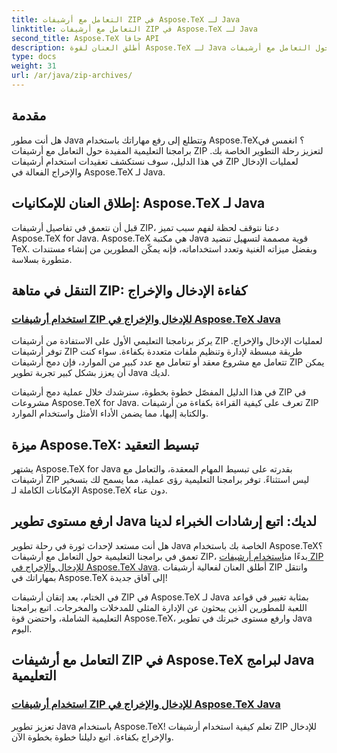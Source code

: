 ```yaml
---
title: التعامل مع أرشيفات ZIP في Aspose.TeX لـ Java
linktitle: التعامل مع أرشيفات ZIP في Aspose.TeX لـ Java
second_title: Aspose.TeX جافا API
description: أطلق العنان لقوة Aspose.TeX لـ Java من خلال برامجنا التعليمية الشاملة حول التعامل مع أرشيفات ZIP. قم بتحسين عمليات الإدخال والإخراج بسلاسة مع التوجيه.
type: docs
weight: 31
url: /ar/java/zip-archives/
---
```

## مقدمة

هل أنت مطور Java وتتطلع إلى رفع مهاراتك باستخدام Aspose.TeX؟ انغمس في برامجنا التعليمية المفيدة حول التعامل مع أرشيفات ZIP لتعزيز رحلة التطوير الخاصة بك. في هذا الدليل، سوف نستكشف تعقيدات استخدام أرشيفات ZIP لعمليات الإدخال والإخراج الفعالة في Aspose.TeX لـ Java.

## إطلاق العنان للإمكانيات: Aspose.TeX لـ Java

قبل أن نتعمق في تفاصيل أرشيفات ZIP، دعنا نتوقف لحظة لفهم سبب تميز Aspose.TeX for Java. Aspose.TeX هي مكتبة Java قوية مصممة لتسهيل تنضيد TeX. وبفضل ميزاته الغنية وتعدد استخداماته، فإنه يمكّن المطورين من إنشاء مستندات متطورة بسلاسة.

## التنقل في متاهة ZIP: كفاءة الإدخال والإخراج

### [استخدام أرشيفات ZIP للإدخال والإخراج في Aspose.TeX Java](./zip-archives-input-output/)

يركز برنامجنا التعليمي الأول على الاستفادة من أرشيفات ZIP لعمليات الإدخال والإخراج. توفر أرشيفات ZIP طريقة مبسطة لإدارة وتنظيم ملفات متعددة بكفاءة. سواء كنت تتعامل مع مشروع معقد أو تتعامل مع عدد كبير من الموارد، فإن دمج أرشيفات ZIP يمكن أن يعزز بشكل كبير تجربة تطوير Java لديك.

في هذا الدليل المفصّل خطوة بخطوة، سنرشدك خلال عملية دمج أرشيفات ZIP في مشروعات Aspose.TeX for Java. تعرف على كيفية القراءة بكفاءة من أرشيفات ZIP والكتابة إليها، مما يضمن الأداء الأمثل واستخدام الموارد.

## ميزة Aspose.TeX: تبسيط التعقيد

يشتهر Aspose.TeX for Java بقدرته على تبسيط المهام المعقدة، والتعامل مع أرشيفات ZIP ليس استثناءً. توفر برامجنا التعليمية رؤى عملية، مما يسمح لك بتسخير الإمكانات الكاملة لـ Aspose.TeX دون عناء.

## ارفع مستوى تطوير Java لديك: اتبع إرشادات الخبراء لدينا

هل أنت مستعد لإحداث ثورة في رحلة تطوير Java الخاصة بك باستخدام Aspose.TeX؟ تعمق في برامجنا التعليمية حول التعامل مع أرشيفات ZIP، بدءًا من[استخدام أرشيفات ZIP للإدخال والإخراج في Aspose.TeX Java](./zip-archives-input-output/). أطلق العنان لفعالية أرشيفات ZIP وانتقل بمهاراتك في Aspose.TeX إلى آفاق جديدة!

في الختام، يعد إتقان أرشيفات ZIP في Aspose.TeX لـ Java بمثابة تغيير في قواعد اللعبة للمطورين الذين يبحثون عن الإدارة المثلى للمدخلات والمخرجات. اتبع برامجنا التعليمية الشاملة، واحتضن قوة Aspose.TeX، وارفع مستوى خبرتك في تطوير Java اليوم.
## التعامل مع أرشيفات ZIP في Aspose.TeX لبرامج Java التعليمية
### [استخدام أرشيفات ZIP للإدخال والإخراج في Aspose.TeX Java](./zip-archives-input-output/)
تعزيز تطوير Java باستخدام Aspose.TeX! تعلم كيفية استخدام أرشيفات ZIP للإدخال والإخراج بكفاءة. اتبع دليلنا خطوة بخطوة الآن.
